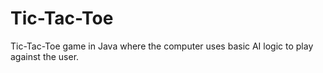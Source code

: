 # Tic-Tac-Toe
Tic-Tac-Toe game in Java where the computer uses basic AI logic to play against the user. 
